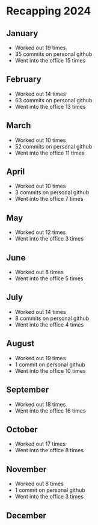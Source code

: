 # Recapping 2024

## January
- Worked out 19 times
- 35 commits on personal github 
- Went into the office 15 times

## February
- Worked out 14 times 
- 63 commits on personal github
- Went into the office 13 times

## March
- Worked out 10 times 
- 52 commits on personal github
- Went into the office 11 times

## April 
- Worked out 10 times 
- 3 commits on personal github
- Went into the office 7 times

## May
- Worked out 12 times 
- Went into the office 3 times

## June 
- Worked out 8 times 
- Went into the office 5 times

## July 
- Worked out 14 times 
- 8 commits on personal github
- Went into the office 4 times

## August 
- Worked out 19 times 
- 1 commit on personal github
- Went into the office 10 times

## September
- Worked out 18 times 
- Went into the office 16 times

## October 
- Worked out 17 times 
- Went into the office 8 times

## November
- Worked out 8 times 
- 1 commit on personal github
- Went into the office 3 times

## December